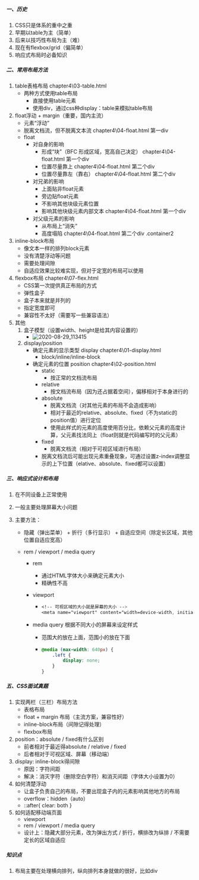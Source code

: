 ##### 一、历史

1. CSS只是体系的重中之重
2. 早期以table为主（简单）
3. 后来以技巧性布局为主（难）
4. 现在有flexbox/grid（偏简单）
5. 响应式布局时必备知识

##### 二、常用布局方法

1. table表格布局   chapter4\03-table.html
   - 两种方式使用table布局
     - 直接使用table元素
     - 使用div，通过css种display：table来模拟table布局
2. float浮动 + margin（重要，国内主流）
   - 元素“浮动”
   - 脱离文档流，但不脱离文本流  chapter4\04-float.html  第一div
   - float
     - 对自身的影响
       - 形成“块”（BFC 形成区域，宽高自己决定）  chapter4\04-float.html  第一个div
       - 位置尽量靠上    chapter4\04-float.html  第二个div
       - 位置尽量靠左（靠右）  chapter4\04-float.html  第二个div
     - 对兄弟的影响
       - 上面贴非float元素
       - 旁边贴float元素
       - 不影响其他块级元素位置
       - 影响其他块级元素内部文本   chapter4\04-float.html  第一个div
     - 对父级元素的影响
       - 从布局上“消失”
       - 高度塌陷   chapter4\04-float.html  第二个div .container2
3. inline-block布局
   - 像文本一样的排列block元素
   - 没有清楚浮动等问题
   - 需要处理间隙
   - 自适应效果比较难实现，但对于定宽的布局可以使用
4. flexbox布局   chapter4\07-flex.html
   - CSS第一次提供真正布局的方式
   - 弹性盒子
   - 盒子本来就是并列的
   - 指定宽度即可
   - 兼容性不太好（需要写一些兼容语法）
5. 其他
   1. 盒子模型（设置width、height是给其内容设置的）
      - ![2020-08-29_113415](D:\coding\cssBreak\md\mdPic\第四章\2020-08-29_113415.png)
   2. display/position
      - 确定元素的显示类型 display   chapter4\01-display.html
        - block/inline/inline-block
      - 确定元素的位置 position  chapter4\02-position.html
        - static  
          - 按正常的文档流布局
        - relative  
          - 按文档流布局（因为还占据着空间），偏移相对于本身进行的
        - absolute  
          - 脱离文档流（对其他元素的布局不会造成影响）
          - 相对于最近的relative、absolute、fixed（不为static的position值）进行定位
          - 使用此样式的元素的高度使用百分比，依赖父元素的高度计算，父元素找法同上（float则就是代码编写时的父元素）
        - fixed  
          - 脱离文档流（相对于可视区域进行布局）
        - 脱离文档流后可能出现元素重叠现象，可通过设置z-index调整显示的上下位置（elative、absolute、fixed都可以设置）



##### 三、响应式设计和布局

1. 在不同设备上正常使用

2. 一般主要处理屏幕大小问题

3. 主要方法：

   - 隐藏（弹出菜单） + 折行（多行显示） + 自适应空间（除定长区域，其他位置自适应宽高）

   - rem / viewport / media query

     - rem 

       - 通过HTML字体大小来确定元素大小
       - 精确性不高

     - viewport

       - ```css
         <!-- 可视区域的大小就是屏幕的大小 -->
         <meta name="viewport" content="width=device-width, initial-scale=1.0" />
         ```

     - media query 根据不同大小的屏幕来设定样式  

       - 范围大的放在上面，范围小的放在下面

       - ```css
         @media (max-width: 640px) {
             .left {
                 display: none;
             }
         }
         ```

##### 五、CSS面试真题

1. 实现两栏（三栏）布局方法
   - 表格布局
   - float + margin 布局（主流方案，兼容性好）
   - inline-block布局（间隙记得处理）
   - flexbox布局
2. position：absolute / fixed有什么区别
   - 前者相对于最近得absolute / relative / fixed
   - 后者相对于可视区域、屏幕（移动端）
3. display: inline-block得间隙
   - 原因：字符间距
   - 解决：消灭字符（删除空白字符）和消灭间距（字体大小设置为0）
4. 如何清楚浮动
   - 让盒子负责自己的布局，不要出现盒子内的元素影响其他地方的布局
   - overflow：hidden（auto）
   - ::after{ clear: both }
5. 如何适配移动端页面
   - viewport
   - rem / viewport / media query
   - 设计上：隐藏大部分元素，改为弹出方式  /  折行，横排改为纵排  /  不需要定长的区域自适应



##### 知识点

1. 布局主要在处理横向排列，纵向排列本身就做的很好，比如div

​	















